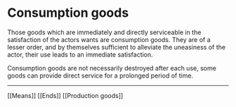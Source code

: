 # Consumption goods

Those goods which are immediately and directly serviceable in the satisfaction of the actors wants are consumption goods. They are of a lesser order, and by themselves sufficient to alleviate the uneasiness of the actor, their use leads to an immediate satisfaction.

Consumption goods are not necessarily destroyed after each use, some goods can provide direct service for a prolonged period of time.



---
[[Means]]
[[Ends]]
[[Production goods]]